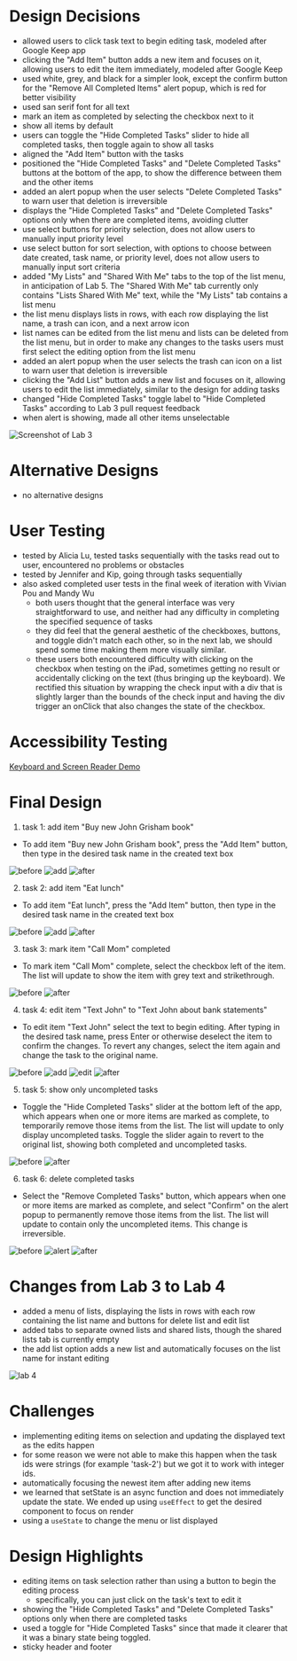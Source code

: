 # Design Decisions
+ allowed users to click task text to begin editing task, 
modeled after Google Keep app
+ clicking the "Add Item" button adds a new item and 
focuses on it, allowing users to edit the item immediately,
modeled after Google Keep
+ used white, grey, and black for a simpler look, except
the confirm button for the "Remove All Completed Items"
alert popup, which is red for better visibility
+ used san serif font for all text
+ mark an item as completed by selecting the checkbox 
next to it
+ show all items by default
+ users can toggle the "Hide Completed Tasks" slider to 
hide all completed tasks, then toggle again to show all tasks
+ aligned the "Add Item" button with the tasks
+ positioned the "Hide Completed Tasks" and 
"Delete Completed Tasks" buttons at the bottom of the 
app, to show the difference between them and the other 
items
+ added an alert popup when the user selects "Delete 
Completed Tasks" to warn user that deletion is irreversible
+ displays the "Hide Completed Tasks" and "Delete 
Completed Tasks" options only when there are completed 
items, avoiding clutter
+ use select buttons for priority selection, does not allow 
users to manually input priority level
+ use select button for sort selection, with options to 
choose between date created, task name, or priority level,
does not allow users to manually input sort criteria
+ added "My Lists" and "Shared With Me" tabs to the top
of the list menu, in anticipation of Lab 5. The
"Shared With Me" tab currently only contains "Lists
Shared With Me" text, while the "My Lists" tab contains
a list menu
+ the list menu displays lists in rows, with each row
displaying the list name, a trash can icon, and a 
next arrow icon
+ list names can be edited from the list menu and 
lists can be deleted from the list menu, but in order 
to make any changes to the tasks users must first
select the editing option from the list menu
+ added an alert popup when the user selects the trash 
can icon on a list to warn user that deletion 
is irreversible
+ clicking the "Add List" button adds a new list and
focuses on it, allowing users to edit the list immediately,
similar to the design for adding tasks
+ changed "Hide Completed Tasks" toggle label to
"Hide Completed Tasks" according to Lab 3 pull request 
feedback
+ when alert is showing, made all other items unselectable


![Screenshot of Lab 3](lab3-basic.png)

# Alternative Designs
+ no alternative designs

# User Testing
+ tested by Alicia Lu, tested tasks sequentially 
with the tasks read out to user, encountered no 
problems or obstacles
+ tested by Jennifer and Kip, going through tasks 
sequentially
+ also asked completed user tests in the final week of
iteration with Vivian Pou and Mandy Wu
  + both users thought that the general interface was
  very straightforward to use, and neither had any
  difficulty in completing the specified sequence of
  tasks
  + they did feel that the general aesthetic of the
  checkboxes, buttons, and toggle didn't match each
  other, so in the next lab, we should spend some time
  making them more visually similar.
  + these users both encountered difficulty with
  clicking on the checkbox when testing on the iPad,
  sometimes getting no result or accidentally clicking
  on the text (thus bringing up the keyboard). We
  rectified this situation by wrapping the check input
  with a div that is slightly larger than the bounds of
  the check input and having the div trigger an onClick
  that also changes the state of the checkbox.
  
# Accessibility Testing
[Keyboard and Screen Reader Demo]()

# Final Design

1. task 1: add item "Buy new John Grisham book"
+ To add item "Buy new John Grisham book", press the 
"Add Item" button, then type in the desired task name 
in the created text box

![before](t1-begin.png)
![add](t1-add.png)
![after](t1-end.png)

2. task 2: add item "Eat lunch"
+ To add item "Eat lunch", press the "Add Item" button, 
then type in the desired task name in the created text 
box

![before](t2-begin.png)
![add](t2-add.png)
![after](t2-end.png)

3. task 3: mark item "Call Mom" completed
+ To mark item "Call Mom" complete, select the checkbox 
left of the item. The list will update to show the item with grey text and strikethrough.

![before](t3-begin.png)
![after](t3-end.png)

4. task 4: edit item "Text John" to "Text John about 
bank statements"
+ To edit item "Text John" select the text to begin
editing. After typing in the desired task name, press 
Enter or otherwise deselect the item to confirm the 
changes. To revert any changes, select the item again 
and change the task to the original name.

![before](t4-begin.png)
![add](t4-edit1.png)
![edit](t4-edit2.png)
![after](t4-end.png)


5. task 5: show only uncompleted tasks
+ Toggle the "Hide Completed Tasks" slider at the 
bottom left of the app, which appears when one or more 
items are marked as complete, to temporarily remove those 
items from the list. The list will update to only 
display uncompleted tasks. Toggle the slider 
again to revert to the original list, showing both 
completed and uncompleted tasks.

![before](t5-begin.png)
![after](t5-end.png)

6. task 6: delete completed tasks
+ Select the "Remove Completed Tasks" button, which 
appears when one or more items are marked as complete, 
and select "Confirm" on the alert popup to permanently 
remove those items from the list. The 
list will update to contain only the uncompleted items.
This change is irreversible.

![before](t6-begin.png)
![alert](t6-alert.png)
![after](t6-end.png)


# Changes from Lab 3 to Lab 4
+ added a menu of lists, displaying the lists in 
rows with each row containing the list name and buttons
for delete list and edit list
+ added tabs to separate owned lists and shared lists,
though the shared lists tab is currently empty
+ the add list option adds a new list and automatically
focuses on the list name for instant editing

![lab 4](listmenu.png)


# Challenges
+ implementing editing items on selection and 
updating the displayed text as the edits happen
+ for some reason we were not able to make this happen
when the task ids were strings (for example 'task-2')
but we got it to work with integer ids.
+ automatically focusing the newest item after adding 
new items
+ we learned that setState is an async function and
does not immediately update the state. We ended up
using `useEffect` to get the desired component to
focus on render
+ using a `useState` to change the menu or list 
displayed

# Design Highlights
+ editing items on task selection rather than using a button 
to begin the editing process
  + specifically, you can just click on the task's text
  to edit it
+ showing the "Hide Completed Tasks" and "Delete 
Completed Tasks" options only when there are completed
tasks
+ used a toggle for "Hide Completed Tasks" since that made
it clearer that it was a binary state being toggled.
+ sticky header and footer
